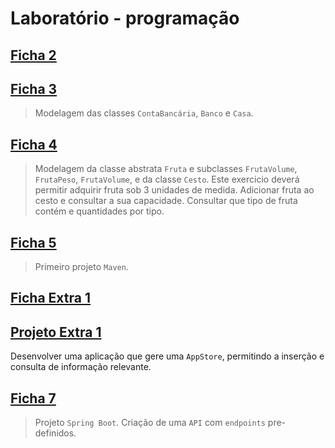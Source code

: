 # Laboratório - programação

## [Ficha 2](https://github.com/Li-hub-san/laboratorio-programacao/tree/main/src/main/java/ficha2)

## [Ficha 3](https://github.com/Li-hub-san/laboratorio-programacao/tree/main/src/main/java/ficha3)
>Modelagem das classes `ContaBancária`, `Banco` e `Casa`.

## [Ficha 4](https://github.com/Li-hub-san/laboratorio-programacao/tree/main/src/main/java/ficha4)
>Modelagem da classe abstrata `Fruta` e subclasses `FrutaVolume`, `FrutaPeso`, `FrutaVolume`, e da classe `Cesto`.
>Este exercicio deverá permitir adquirir fruta sob 3 unidades de medida. Adicionar fruta ao cesto e consultar a sua capacidade. Consultar que tipo de fruta contém e quantidades por tipo.

## [Ficha 5](https://github.com/Li-hub-san/laboratorio-programacao/tree/main/src/main/java/ficha5)
>Primeiro projeto `Maven`.

## [Ficha Extra 1](https://github.com/Li-hub-san/laboratorio-programacao/tree/main/src/main/java/fichaExtra)

## [Projeto Extra 1](https://github.com/Li-hub-san/laboratorio-programacao/tree/main/src/main/java/projeto1)
Desenvolver uma aplicação que gere uma `AppStore`, permitindo a inserção e consulta de informação relevante.


## [Ficha 7](https://github.com/Li-hub-san/lab-prog-ficha7)
>Projeto `Spring Boot`. Criação de uma `API` com `endpoints` pre-definidos.
